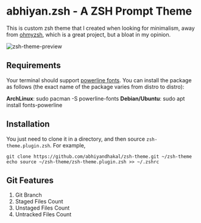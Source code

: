 # abhiyan.zsh - A ZSH Prompt Theme

This is custom zsh theme that I created when looking for minimalism, away from [ohmyzsh](https://github.com/ohmyzsh/ohmyzsh), which is a great project, but a bloat in my opinion.

![zsh-theme-preview](https://github.com/abhiyandhakal/zsh-theme/blob/master/zsh-theme.png)

## Requirements

Your terminal should support [powerline fonts](https://github.com/powerline/fonts). You can install the package as follows (the exact name of the package varies from distro to distro):

**ArchLinux**: sudo pacman -S powerline-fonts
**Debian/Ubuntu**: sudo apt install fonts-powerline

## Installation

You just need to clone it in a directory, and then source `zsh-theme.plugin.zsh`. For example,
```
git clone https://github.com/abhiyandhakal/zsh-theme.git ~/zsh-theme
echo source ~/zsh-theme/zsh-theme.plugin.zsh >> ~/.zshrc
```

## Git Features
1. Git Branch
2. Staged Files Count
3. Unstaged Files Count
4. Untracked Files Count
